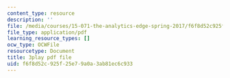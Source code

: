 ```yaml
---
content_type: resource
description: ''
file: /media/courses/15-071-the-analytics-edge-spring-2017/f6f8d52c925f25e79a0a3ab81ec6c933_c_2RtTEkyo8.pdf
file_type: application/pdf
learning_resource_types: []
ocw_type: OCWFile
resourcetype: Document
title: 3play pdf file
uid: f6f8d52c-925f-25e7-9a0a-3ab81ec6c933
---
```

